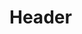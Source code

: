 <!-- TITLE: Harvest -->
<!-- SUBTITLE: Gathers ambient mana from your surroundings, replenishing your mana pool. -->

# Header